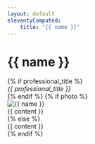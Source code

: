 ```yaml
---
layout: default
eleventyComputed:
    title: "{{ name }}"
---
```

<div class="container">
	<div class="row">
		<div class="col-md-12">
            <h1>{{ name }}</h1>
        </div>
        {% if professional_title %}
            <div class="col-md-12 mb-5"><em>{{ professional_title }}</em></div>
        {% endif %}
        {% if photo %}
        <div class="col-md-4">
            <img class="fluid-image" src="/{{ year }}/keynotes/{{ photo }}" alt="{{ name }}" />
        </div>
        <div class="col-md-8">
            {{ content }}
        </div>
        {% else %}
        <div class="col-md-12">
            {{ content }}
        </div>
        {% endif %}
    </div>
</div>